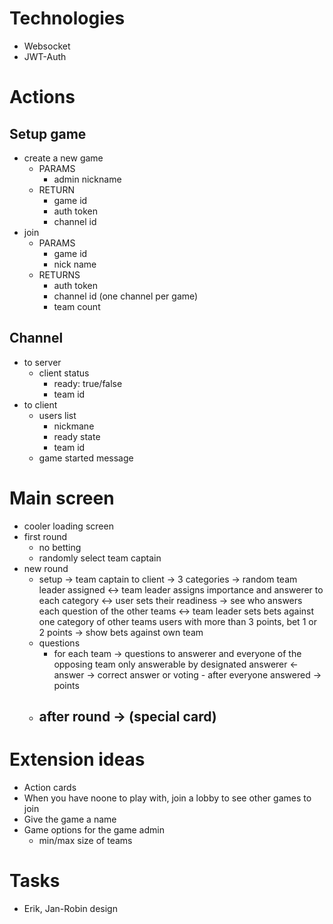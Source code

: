 # Technologies
- Websocket
- JWT-Auth

# Actions

## Setup game
- create a new game
  - PARAMS
    - admin nickname
  - RETURN
    - game id
    - auth token
    - channel id
- join
  - PARAMS
    - game id
    - nick name
  - RETURNS
    - auth token
    - channel id (one channel per game)
    - team count

## Channel
- to server
  - client status
    - ready: true/false
    - team id
- to client
  - users list
    - nickmane
    - ready state
    - team id
  - game started message

# Main screen
- cooler loading screen
- first round
  - no betting
  - randomly select team captain
- new round
  - setup
     -> team captain to client
     -> 3 categories
     -> random team leader assigned
    <-> team leader assigns importance and answerer to each category
    <-> user sets their readiness
     -> see who answers each question of the other teams
    <-> team leader sets bets against one category of other teams
        users with more than 3 points,  bet 1 or 2 points
     -> show bets against own team
  - questions
    - for each team
       -> questions to answerer and everyone of the opposing team
          only answerable by designated answerer
      <-  answer
      ->  correct answer or voting - after everyone answered
      ->  points
  - after round
     -> (special card)
    -

# Extension ideas
- Action cards
- When you have noone to play with, join a lobby to see other games to join
- Give the game a name
- Game options for the game admin
  - min/max size of teams

# Tasks
- Erik, Jan-Robin design
